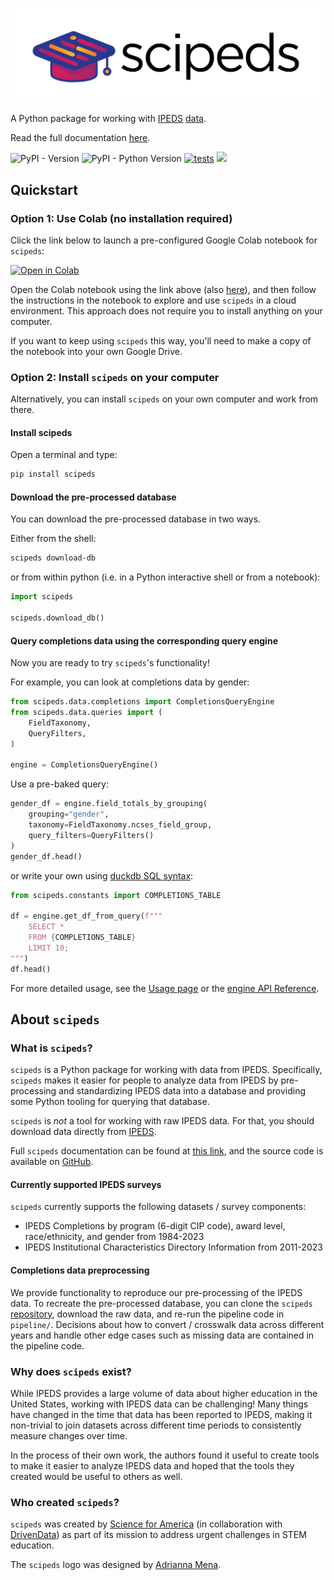 # ![](https://raw.githubusercontent.com/scienceforamerica/scipeds/main/docs/docs/scipeds.png)

A Python package for working with [IPEDS](https://nces.ed.gov/ipeds/) [data](https://nces.ed.gov/ipeds/datacenter/DataFiles.aspx).

Read the full documentation [here](https://scipeds.onrender.com/).

![PyPI - Version](https://img.shields.io/pypi/v/scipeds)
![PyPI - Python Version](https://img.shields.io/pypi/pyversions/scipeds)
[![tests](https://github.com/scienceforamerica/scipeds/actions/workflows/tests.yml/badge.svg)](https://github.com/scienceforamerica/scipeds/actions/workflows/tests.yml)
<a target="_blank" href="https://cookiecutter-data-science.drivendata.org/">
    <img src="https://img.shields.io/badge/CCDS-Project%20template-328F97?logo=cookiecutter" />
</a>

## Quickstart

### Option 1: Use Colab (no installation required)

Click the link below to launch a pre-configured Google Colab notebook for `scipeds`:

[![Open in Colab](https://colab.research.google.com/assets/colab-badge.svg)](https://colab.research.google.com/drive/1ZlLL6m-9SNWEBmY5o09RtKQB4EBjq20n?usp=sharing)

Open the Colab notebook using the link above (also [here](https://colab.research.google.com/drive/1ZlLL6m-9SNWEBmY5o09RtKQB4EBjq20n?usp=sharing)), and then follow the instructions in the notebook to explore and use `scipeds` in a cloud environment. This approach does not require you to install anything on your computer.

If you want to keep using `scipeds` this way, you'll need to make a copy of the notebook into your own Google Drive.

### Option 2: Install `scipeds` on your computer

Alternatively, you can install `scipeds` on your own computer and work from there.

#### Install scipeds

Open a terminal and type:

```bash
pip install scipeds
```

#### Download the pre-processed database

You can download the pre-processed database in two ways.

Either from the shell: 

```bash
scipeds download-db
```

or from within python (i.e. in a Python interactive shell or from a notebook): 

```python
import scipeds

scipeds.download_db()
```

#### Query completions data using the corresponding query engine

Now you are ready to try `scipeds`'s functionality!

For example, you can look at completions data by gender:

```python
from scipeds.data.completions import CompletionsQueryEngine
from scipeds.data.queries import (
    FieldTaxonomy,
    QueryFilters, 
)

engine = CompletionsQueryEngine()
```

Use a pre-baked query:
```python
gender_df = engine.field_totals_by_grouping(
    grouping="gender", 
    taxonomy=FieldTaxonomy.ncses_field_group,
    query_filters=QueryFilters()
)
gender_df.head()
```

or write your own using [duckdb SQL syntax](https://duckdb.org/docs/sql/introduction.html):

```python
from scipeds.constants import COMPLETIONS_TABLE

df = engine.get_df_from_query(f"""
    SELECT * 
    FROM {COMPLETIONS_TABLE}
    LIMIT 10;
""")
df.head()
```

For more detailed usage, see the [Usage page](https://scipeds.onrender.com/usage) or the [engine API Reference](https://scipeds.onrender.com/data).

## About `scipeds`

### What is `scipeds`?

`scipeds` is a Python package for working with data from IPEDS. Specifically, `scipeds` makes it easier for people to analyze data from IPEDS by pre-processing and standardizing IPEDS data into a database and providing some Python tooling for querying that database.

`scipeds` is _not_ a tool for working with raw IPEDS data. For that, you should download data directly from [IPEDS](https://nces.ed.gov/ipeds/). 

Full `scipeds` documentation can be found at [this link](https://scipeds.onrender.com/), and the source code is available on [GitHub](https://github.com/scienceforamerica/scipeds).

#### Currently supported IPEDS surveys

`scipeds` currently supports the following datasets / survey components:

- IPEDS Completions by program (6-digit CIP code), award level, race/ethnicity, and gender from 1984-2023
- IPEDS Institutional Characteristics Directory Information from 2011-2023

#### Completions data preprocessing

We provide functionality to reproduce our pre-processing of the IPEDS data. To recreate the pre-processed database, you can clone the `scipeds` [repository](https://github.com/scienceforamerica/scipeds), download the raw data, and re-run the pipeline code in `pipeline/`. Decisions about how to convert / crosswalk data across different years and handle other edge cases such as missing data are contained in the pipeline code.

### Why does `scipeds` exist?

While IPEDS provides a large volume of data about higher education in the United States, working with IPEDS data can be challenging! Many things have changed in the time that data has been reported to IPEDS, making it non-trivial to join datasets across different time periods to consistently measure changes over time. 

In the process of their own work, the authors found it useful to create tools to make it easier to analyze IPEDS data and hoped that the tools they created would be useful to others as well.

### Who created `scipeds`?

`scipeds` was created by [Science for America](https://www.scienceforamerica.org/) (in collaboration with [DrivenData](https://www.drivendata.org/)) as part of its mission to address urgent challenges in STEM education.

The `scipeds` logo was designed by [Adrianna Mena](https://www.linkedin.com/in/adriannamena/).
